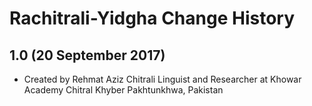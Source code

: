 Rachitrali-Yidgha Change History
=======================

1.0 (20 September 2017)
-----------------

* Created by Rehmat Aziz Chitrali Linguist and Researcher at Khowar Academy Chitral Khyber Pakhtunkhwa, Pakistan
